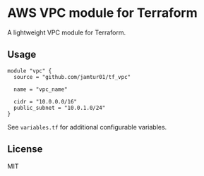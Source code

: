 # AWS VPC module for Terraform

A lightweight VPC module for Terraform.

## Usage

```hcl
module "vpc" {
  source = "github.com/jamtur01/tf_vpc"

  name = "vpc_name"

  cidr = "10.0.0.0/16"
  public_subnet = "10.0.1.0/24"
}
```

See `variables.tf` for additional configurable variables.

## License

MIT

